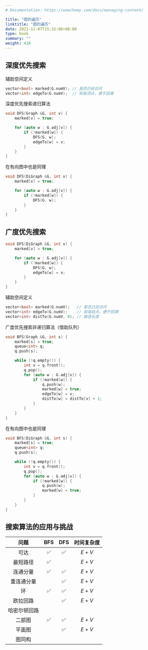 ```yaml
---
# Documentation: https://wowchemy.com/docs/managing-content/

title: "图的遍历"
linktitle: "图的遍历"
date: 2021-11-07T15:32:06+08:00
type: book
summary: ""
weight: 410
---
```


<!--more-->

## 深度优先搜索

辅助空间定义

```cpp
vector<bool> marked(G.numV); // 是否已经访问
vector<int> edgeTo(G.numV);  // 前驱顶点，便于回溯
```

深度优先搜索递归算法

```cpp
void DFS(Graph &G, int v) {
    marked[v] = true;

    for (auto w : G.adj[v]) {
        if (!marked[w]) {
            DFS(G, w);
            edgeTo[w] = v;
        }
    }
}
```

在有向图中也是同理

```cpp
void DFS(DiGraph &G, int v) {
    marked[v] = true;

    for (auto w : G.adj[v]) {
        if (!marked[w]) {
            DFS(G, w);
        }
    }
}
```

## 广度优先搜索

```cpp
void DFS(DiGraph &G, int v) {
    marked[v] = true;

    for (auto w : G.adj[v]) {
        if (!marked[w]) {
            DFS(G, w);
            edgeTo[w] = v;
        }
    }
}
```

辅助空间定义

```cpp
vector<bool> marked(G.numV);   // 是否已经访问
vector<int> edgeTo(G.numV);    // 前驱结点，便于回溯
vector<int> distTo(G.numV, 0); // 路径长度
```

广度优先搜索非递归算法（借助队列）

```cpp
void BFS(Graph &G, int s) {
    marked[s] = true;
    queue<int> q;
    q.push(s);

    while (!q.empty()) {
        int v = q.front();
        q.pop();
        for (auto w : G.adj[v]) {
            if (!marked[w]) {
                q.push(w);
                marked[w] = true;
                edgeTo[w] = v;
                distTo[w] = distTo[v] + 1;
            }
        }
    }
}
```

在有向图中也是同理

```cpp
void BFS(DiGraph &G, int s) {
    marked[s] = true;
    queue<int> q;
    q.push(s);

    while (!q.empty()) {
        int v = q.front();
        q.pop();
        for (auto w : G.adj[v]) {
            if (!marked[w]) {
                q.push(w);
                marked[w] = true;
            }
        }
    }
}
```

## 搜索算法的应用与挑战

|     问题     |        BFS         |        DFS         | 时间复杂度 |
| :----------: | :----------------: | :----------------: | :--------: |
|     可达     | :white_check_mark: | :white_check_mark: |   $E+V$    |
|   最短路径   | :white_check_mark: |                    |   $E+V$    |
|   连通分量   | :white_check_mark: | :white_check_mark: |   $E+V$    |
|  重连通分量  |                    | :white_check_mark: |   $E+V$    |
|      环      | :white_check_mark: | :white_check_mark: |   $E+V$    |
|   欧拉回路   |                    | :white_check_mark: |   $E+V$    |
| 哈密尔顿回路 |                    |                    |            |
|    二部图    | :white_check_mark: | :white_check_mark: |   $E+V$    |
|    平面图    |                    | :white_check_mark: |   $E+V$    |
|    图同构    |                    |                    |            |